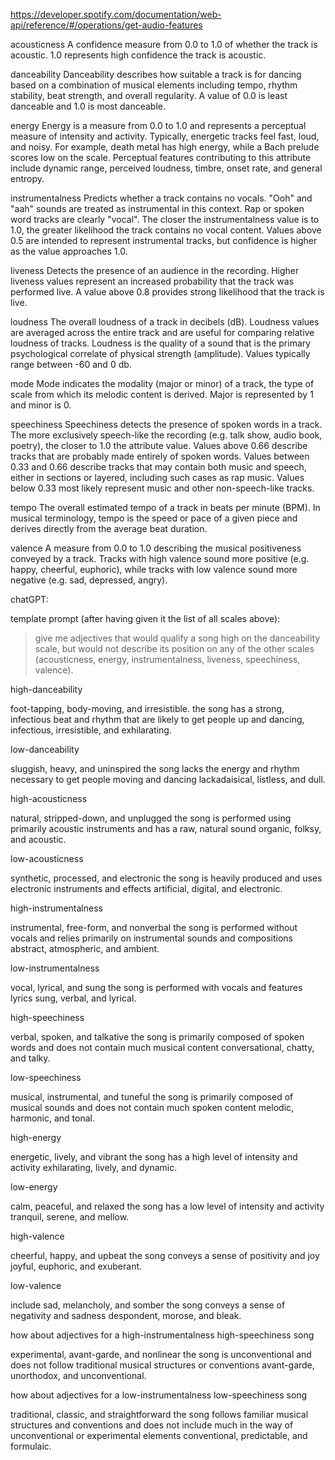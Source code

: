https://developer.spotify.com/documentation/web-api/reference/#/operations/get-audio-features

acousticness
A confidence measure from 0.0 to 1.0 of whether the track is acoustic. 1.0 represents high confidence the track is acoustic.

danceability
Danceability describes how suitable a track is for dancing based on a combination of musical elements including tempo, rhythm stability, beat strength, and overall regularity. A value of 0.0 is least danceable and 1.0 is most danceable.

energy
Energy is a measure from 0.0 to 1.0 and represents a perceptual measure of intensity and activity. Typically, energetic tracks feel fast, loud, and noisy. For example, death metal has high energy, while a Bach prelude scores low on the scale. Perceptual features contributing to this attribute include dynamic range, perceived loudness, timbre, onset rate, and general entropy.

instrumentalness
Predicts whether a track contains no vocals. "Ooh" and "aah" sounds are treated as instrumental in this context. Rap or spoken word tracks are clearly "vocal". The closer the instrumentalness value is to 1.0, the greater likelihood the track contains no vocal content. Values above 0.5 are intended to represent instrumental tracks, but confidence is higher as the value approaches 1.0.

liveness
Detects the presence of an audience in the recording. Higher liveness values represent an increased probability that the track was performed live. A value above 0.8 provides strong likelihood that the track is live.

loudness
The overall loudness of a track in decibels (dB). Loudness values are averaged across the entire track and are useful for comparing relative loudness of tracks. Loudness is the quality of a sound that is the primary psychological correlate of physical strength (amplitude). Values typically range between -60 and 0 db.

mode
Mode indicates the modality (major or minor) of a track, the type of scale from which its melodic content is derived. Major is represented by 1 and minor is 0.

speechiness
Speechiness detects the presence of spoken words in a track. The more exclusively speech-like the recording (e.g. talk show, audio book, poetry), the closer to 1.0 the attribute value. Values above 0.66 describe tracks that are probably made entirely of spoken words. Values between 0.33 and 0.66 describe tracks that may contain both music and speech, either in sections or layered, including such cases as rap music. Values below 0.33 most likely represent music and other non-speech-like tracks.

tempo
The overall estimated tempo of a track in beats per minute (BPM). In musical terminology, tempo is the speed or pace of a given piece and derives directly from the average beat duration.

valence
A measure from 0.0 to 1.0 describing the musical positiveness conveyed by a track. Tracks with high valence sound more positive (e.g. happy, cheerful, euphoric), while tracks with low valence sound more negative (e.g. sad, depressed, angry).


chatGPT:

template prompt (after having given it the list of all scales above):

> give me adjectives that would qualify a song high on the danceability scale, but would not describe its position on any of the other scales (acousticness, energy, instrumentalness, liveness, speechiness, valence).

high-danceability

foot-tapping, body-moving, and irresistible.
the song has a strong, infectious beat and rhythm that are likely to get people up and dancing,
infectious, irresistible, and exhilarating.

low-danceability

sluggish, heavy, and uninspired
the song lacks the energy and rhythm necessary to get people moving and dancing
lackadaisical, listless, and dull.

high-acousticness

natural, stripped-down, and unplugged
the song is performed using primarily acoustic instruments and has a raw, natural sound
organic, folksy, and acoustic.

low-acousticness

synthetic, processed, and electronic
the song is heavily produced and uses electronic instruments and effects
artificial, digital, and electronic.

high-instrumentalness

instrumental, free-form, and nonverbal
the song is performed without vocals and relies primarily on instrumental sounds and compositions
abstract, atmospheric, and ambient.

low-instrumentalness

vocal, lyrical, and sung
the song is performed with vocals and features lyrics
sung, verbal, and lyrical.

high-speechiness

verbal, spoken, and talkative
the song is primarily composed of spoken words and does not contain much musical content
conversational, chatty, and talky.

low-speechiness

musical, instrumental, and tuneful
the song is primarily composed of musical sounds and does not contain much spoken content
melodic, harmonic, and tonal.

high-energy

energetic, lively, and vibrant
the song has a high level of intensity and activity
exhilarating, lively, and dynamic.

low-energy

calm, peaceful, and relaxed
the song has a low level of intensity and activity
tranquil, serene, and mellow.

high-valence

cheerful, happy, and upbeat
the song conveys a sense of positivity and joy
joyful, euphoric, and exuberant.

low-valence

include sad, melancholy, and somber
the song conveys a sense of negativity and sadness
despondent, morose, and bleak.






how about adjectives for a high-instrumentalness high-speechiness song

experimental, avant-garde, and nonlinear
the song is unconventional and does not follow traditional musical structures or conventions
avant-garde, unorthodox, and unconventional.

how about adjectives for a low-instrumentalness low-speechiness song

traditional, classic, and straightforward
the song follows familiar musical structures and conventions and does not include much in the way of unconventional or experimental elements
conventional, predictable, and formulaic.